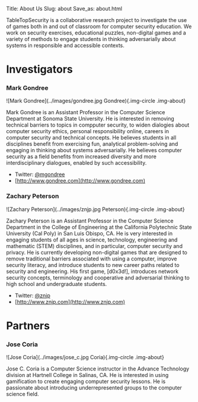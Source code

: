 Title: About Us
Slug: about
Save_as: about.html

TableTopSecurity is a collaborative research project to investigate the use of games both in and out of classroom for computer security education. We work on security exercises, educational puzzles, non-digital games and a variety of methods to engage students in thinking adversarially about systems in responsible and accessible contexts.

# Investigators


### <a id="gondree" class="anchor">Mark Gondree</a>
![Mark Gondree](../images/gondree.jpg Gondree){.img-circle .img-about} 

Mark Gondree is an Assistant Professor in the Computer Science Department at Sonoma State University.  He is interested in removing technical barriers to topics in compputer security, to widen dialogies about computer security ethics, personal responsibility online, careers in computer security and technical concepts. He believes students in all disciplines benefit from exercising fun, analytical problem-solving and engaging in thinking about systems adversarially. He believes computer security as a field benefits from increased diversity and more interdisciplinary dialogues, enabled by such accessibility.

 - Twitter: [@mgondree](https://twitter.com/mgondree)
 - [http://www.gondree.com](http://www.gondree.com)


### <a id="znjp" class="anchor">Zachary Peterson</a>
![Zachary Peterson](../images/znjp.jpg Peterson){.img-circle .img-about}

Zachary Peterson is an Assistant Professor in the Computer Science Department in the College of Engineering at the California Polytechnic State University (Cal Poly) in San Luis Obispo, CA. He is very interested in engaging students of all ages in science, technology, engineering and mathematic (STEM) disciplines, and in particular, computer security and privacy. He is currently developing non-digital games that are designed to remove traditional barriers associated with using a computer, improve security literacy, and introduce students to new career paths related to security and engineering. His first game, [d0x3d!], introduces network security concepts, terminology and cooperative and adversarial thinking to high school and undergraduate students.

 - Twitter: [@znjp](https://twitter.com/znjp)
 - [http://www.znjp.com](http://www.znjp.com)


# Partners

### <a id="coria" class="anchor">Jose Coria</a>
![Jose Coria](../images/jose_c.jpg Coria){.img-circle .img-about} 

Jose C. Coria is a Computer Science instructor in the Advance Technology division at Hartnell College in Salinas, CA. He is interested in using gamification to create engaging computer security lessons.  He is passionate about introducing underrepresented groups to the computer science field. 


